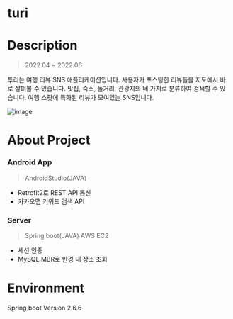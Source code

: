 # turi


# Description
> 2022.04 ~ 2022.06

투리는 여행 리뷰 SNS 애플리케이션입니다. 사용자가 포스팅한 리뷰들을 지도에서 바로 살펴볼 수 있습니다. 맛집, 숙소, 놀거리, 관광지의 네 가지로 분류하여 검색할 수 있습니다. 
여행 스팟에 특화된 리뷰가 모여있는 SNS입니다. 

![image](https://user-images.githubusercontent.com/62634206/174990161-17de5fdc-6999-47b9-99ad-8861a54f8dfe.png)

# About Project
### Android App
> AndroidStudio(JAVA)
- Retrofit2로 REST API 통신
- 카카오맵 키워드 검색 API

### Server
> Spring boot(JAVA)
> AWS EC2
- 세션 인증
- MySQL MBR로 반경 내 장소 조회

# Environment
Spring boot Version 2.6.6
